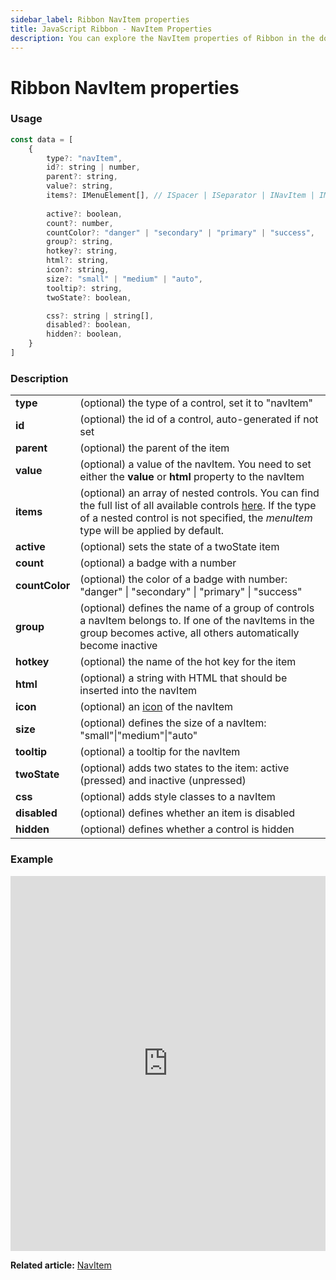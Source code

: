 ```yaml
---
sidebar_label: Ribbon NavItem properties
title: JavaScript Ribbon - NavItem Properties 
description: You can explore the NavItem properties of Ribbon in the documentation of the DHTMLX JavaScript UI library. Browse developer guides and API reference, try out code examples and live demos, and download a free 30-day evaluation version of DHTMLX Suite.
---
```


# Ribbon NavItem properties

### Usage

~~~js
const data = [
    {
        type?: "navItem",
        id?: string | number,
        parent?: string,
        value?: string,
        items?: IMenuElement[], // ISpacer | ISeparator | INavItem | IMenuItem | ICustomHTML
        
        active?: boolean,
        count?: number,
        countColor?: "danger" | "secondary" | "primary" | "success",
        group?: string,
        hotkey?: string,
        html?: string,
        icon?: string,
        size?: "small" | "medium" | "auto",
        tooltip?: string,
        twoState?: boolean,

        css?: string | string[],
        disabled?: boolean,
        hidden?: boolean,
    }
]
~~~

### Description

<table>
    <tbody>
        <tr>
            <td><b>type</b></td>
            <td>(optional) the type of a control, set it to "navItem"</td>
        </tr>
        <tr>
            <td><b>id</b></td>
            <td>(optional) the id of a control, auto-generated if not set</td>
        </tr>
        <tr>
            <td><b>parent</b></td>
            <td>(optional) the parent of the item</td>
        </tr>
        <tr>
            <td><b>value</b></td>
            <td>(optional) a value of the navItem. You need to set either the <b>value</b> or <b>html</b> property to the navItem</td>
        </tr>
        <tr>
            <td><b>items</b></td>
            <td>(optional) an array of nested controls. You can find the full list of all available controls <a href="../../../menu/configuring_menu_items">here</a>. If the type of a nested control is not specified, the <i>menuItem</i> type will be applied by default.</td>
        </tr>
        <tr>
            <td><b>active</b></td>
            <td>(optional) sets the state of a twoState item</td>
        </tr>
        <tr>
            <td><b>count</b></td>
            <td>(optional) a badge with a number</td>
        </tr>
        <tr>
            <td><b>countColor</b></td>
            <td>(optional) the color of a badge with number: "danger" | "secondary" | "primary" | "success"</td>
        </tr>
        <tr>
            <td><b>group</b></td>
            <td>(optional) defines the name of a group of controls a navItem belongs to. If one of the navItems in the group becomes active, all others automatically become inactive</td>
        </tr>
        <tr>
            <td><b>hotkey</b></td>
            <td>(optional) the name of the hot key for the item</td>
        </tr>
        <tr>
            <td><b>html</b></td>
            <td>(optional) a string with HTML that should be inserted into the navItem</td>
        </tr>
        <tr>
            <td><b>icon</b></td>
            <td>(optional) an <a href="../../customization">icon</a> of the navItem</td>
        </tr>
        <tr>
            <td><b>size</b></td>
            <td>(optional) defines the size of a navItem: "small"|"medium"|"auto"</td>
        </tr>
        <tr>
            <td><b>tooltip</b></td>
            <td>(optional) a tooltip for the navItem</td>
        </tr>
        <tr>
            <td><b>twoState</b></td>
            <td>(optional) adds two states to the item: active (pressed) and inactive  (unpressed)</td>
        </tr>
        <tr>
            <td><b>css</b></td>
            <td>(optional) adds style classes to a navItem</td>
        </tr>
        <tr>
            <td><b>disabled</b></td>
            <td>(optional) defines whether an item is disabled</td>
        </tr>
        <tr>
            <td><b>hidden</b></td>
            <td>(optional) defines whether a control is hidden</td>
        </tr>
    </tbody>
</table>

### Example

<iframe src="https://snippet.dhtmlx.com/zijc2nta?mode=js" frameborder="0" class="snippet_iframe" width="100%" height="600"></iframe>

**Related article:** [NavItem](ribbon/navitem.md)